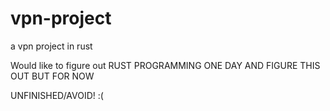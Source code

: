 # vpn-project
a vpn project in rust

Would like to figure  out RUST PROGRAMMING ONE DAY AND FIGURE THIS OUT BUT FOR NOW 


UNFINISHED/AVOID! 
:(

